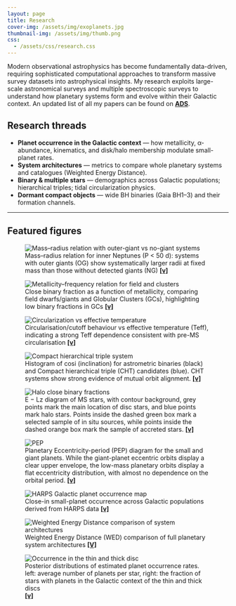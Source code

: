 ```yaml
---
layout: page
title: Research
cover-img: /assets/img/exoplanets.jpg
thumbnail-img: /assets/img/thumb.png
css:
  - /assets/css/research.css
---
```


Modern observational astrophysics has become fundamentally data-driven, requiring sophisticated computational approaches to transform massive survey datasets into astrophysical insights. My research exploits large-scale astronomical surveys and multiple spectroscopic surveys to understand how planetary systems form and evolve within their Galactic context. An updated list of all my papers can be found on <a href="https://ui.adsabs.harvard.edu/search?q=author%3A%22Bashi%2C%20Dolev%22&sort=date%20desc%2C%20bibcode%20desc" target="_blank"><b>ADS</b></a>.

## Research threads

- **Planet occurrence in the Galactic context** — how metallicity, α-abundance, kinematics, and disk/halo membership modulate small-planet rates.  
- **System architectures** — metrics to compare whole planetary systems and catalogues (Weighted Energy Distance).  
- **Binary & multiple stars** — demographics across Galactic populations; hierarchical triples; tidal circularization physics.  
- **Dormant compact objects** — wide BH binaries (Gaia BH1–3) and their formation channels.

---


## Featured figures

<div class="fig-grid">
  <figure class="scale-100">
    <img src="/assets/img/MR_NP_OG.jpg" alt="Mass–radius relation with outer-giant vs no-giant systems">
    <figcaption> Mass–radius relation for inner Neptunes (P &lt; 50 d): systems with outer giants (OG) show systematically larger radii at fixed mass than those without detected giants (NG)
       <span style="font-weight:bold"> </span>
      <a href="https://ui.adsabs.harvard.edu/abs/2025MNRAS.544L..51B/abstract" target="_blank"><b>[v]</b></a>
    </figcaption>
  </figure>
    

  <figure class="scale-120">
    <img src="/assets/img/feh_F_GC.jpg" alt="Metallicity–frequency relation for field and clusters">
    <figcaption> Close binary fraction as a function of metallicity, comparing field dwarfs/giants and Globular Clusters (GCs), highlighting low binary fractions in GCs
           <span style="font-weight:bold"> </span>
      <a href="https://ui.adsabs.harvard.edu/abs/2025MNRAS.541.2008B/abstract" target="_blank"><b>[v]</b></a>  
    </figcaption>
  </figure>

  <figure class="scale-95">
    <img src="/assets/img/teff_P0_circ.jpg" alt="Circularization vs effective temperature">
    <figcaption><b></b> Circularisation/cutoff behaviour vs effective temperature (Teff), indicating a strong Teff dependence consistent with pre-MS circularisation
      <span style="font-weight:bold"> </span>
      <a href="https://ui.adsabs.harvard.edu/abs/2023MNRAS.522.1184B/abstract" target="_blank"><b>[v]</b></a>
    </figcaption>
  </figure>


  <figure class="scale-100">
    <img src="/assets/img/CHT_cosi.png" alt="Compact hierarchical triple system">
    <figcaption>
      Histogram of cosi (inclination) for astrometric binaries (black) and Compact hierarchical triple (CHT) candidates (blue). CHT systems show strong evidence of mutual orbit alignment.
      <span style="font-weight:bold"> </span>
      <a href="https://ui.adsabs.harvard.edu/abs/2024A%26A...692A.247B/abstract" target="_blank"><b>[v]</b></a>
    </figcaption>
  </figure>

  <figure class="scale-100">
    <img src="/assets/img/binary_E_Lz.png" alt="Halo close binary fractions">
    <figcaption>
      E − Lz diagram of MS stars, with contour background, grey points mark the main location of disc stars, and blue points mark halo stars. Points inside the dashed green box mark a selected sample of in situ sources, while points inside the dashed orange box mark the sample of accreted stars.
      <span style="font-weight:bold"> </span>
      <a href="https://ui.adsabs.harvard.edu/abs/2024MNRAS.535..949B/abstract" target="_blank"><b>[v]</b></a>
    </figcaption>
  </figure>

  <figure class="scale-100">
    <img src="/assets/img/PEP.png" alt="PEP">
    <figcaption>
      Planetary Eccentricity-period (PEP) diagram for the small and giant planets.  While the giant-planet eccentric orbits display a clear upper envelope, the low-mass planetary orbits display a flat eccentricity distribution, with almost no dependence on the orbital period.
      <span style="font-weight:bold"> </span>
      <a href="https://ui.adsabs.harvard.edu/abs/2024AJ....168..115B/abstract" target="_blank"><b>[v]</b></a>
    </figcaption>
  </figure>


  <figure class="scale-100">
    <img src="/assets/img/HARPSgalactic.jpeg" alt="HARPS Galactic planet occurrence map">
    <figcaption>
      Close-in small-planet occurrence across Galactic populations derived from HARPS data
      <span style="font-weight:bold"> </span>
      <a href="https://ui.adsabs.harvard.edu/abs/2020A%26A...643A.106B/abstract" target="_blank"><b>[v]</b></a>
    </figcaption>
  </figure>

  <figure class="scale-110">
    <img src="/assets/img/PASSta.jpeg" alt="Weighted Energy Distance comparison of system architectures">
    <figcaption>
       Weighted Energy Distance (WED) comparison of full planetary system architectures
      <span style="font-weight:bold"> </span>
      <a href="https://ui.adsabs.harvard.edu/abs/2021A%26A...651A..61B/abstract" target="_blank"><b>[V]</b></a>
    </figcaption>
  </figure>

  <figure class="scale-100">
    <img src="/assets/img/Kepler_thin_thick.png" alt="Occurrence in the thin and thick disc">
    <figcaption> Posterior distributions of estimated planet occurrence rates. left: average number of planets per star, right: the fraction of stars with planets in the Galactic context of the thin and thick discs</figcaption>
           <span style="font-weight:bold"> </span>
      <a href="https://ui.adsabs.harvard.edu/abs/2022MNRAS.510.3449B/abstract" target="_blank"><b>[v]</b></a>
  </figure>
</div>




